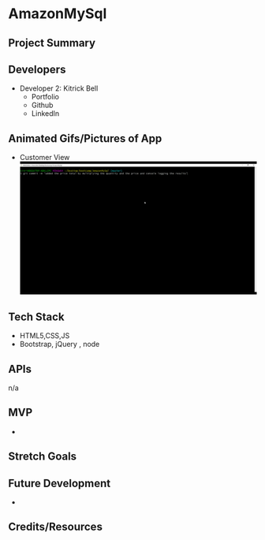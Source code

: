 # AmazonMySql


> 

## Project Summary


## Developers


- Developer 2: Kitrick Bell
  - Portfolio
  - Github
  - LinkedIn


## Animated Gifs/Pictures of App

- Customer View
![](assets\bamazin.gif)

## Tech Stack

- HTML5,CSS,JS
- Bootstrap, jQuery , node


## APIs

n/a

## MVP

- 

## Stretch Goals


## Future Development

-

## Credits/Resources

